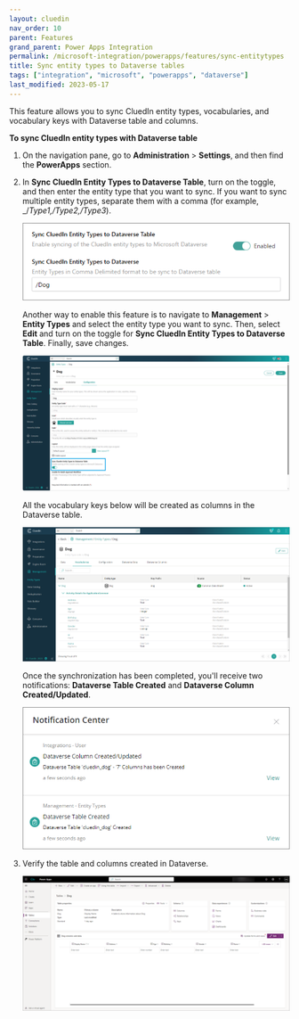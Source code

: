 ```yaml
---
layout: cluedin
nav_order: 10
parent: Features
grand_parent: Power Apps Integration
permalink: /microsoft-integration/powerapps/features/sync-entitytypes
title: Sync entity types to Dataverse tables
tags: ["integration", "microsoft", "powerapps", "dataverse"]
last_modified: 2023-05-17
---
```


This feature allows you to sync CluedIn entity types, vocabularies, and vocabulary keys with Dataverse table and columns.

**To sync CluedIn entity types with Dataverse table**

1. On the navigation pane, go to **Administration** > **Settings**, and then find the **PowerApps** section.

1. In **Sync CluedIn Entity Types to Dataverse Table**, turn on the toggle, and then enter the entity type that you want to sync. If you want to sync multiple entity types, separate them with a comma (for example, _/_Type1,/Type2,/Type3_).

    ![Sync Entity Types to Dataverse Tables](../images/sync-cluedin-entitytypes-setting.png)

    Another way to enable this feature is to navigate to **Management** > **Entity Types** and select the entity type you want to sync. Then, select **Edit** and turn on the toggle for **Sync CluedIn Entity Types to Dataverse Table**. Finally, save changes.

    ![Sync Entity Types to Dataverse Tables](../images/sync-cluedin-entitytypes-page-setting.png)

    All the vocabulary keys below will be created as columns in the Dataverse table.

    ![Sync Entity Types to Dataverse Tables](../images/entity-type-dog-details.png)

    Once the synchronization has been completed, you'll receive two notifications: **Dataverse Table Created** and **Dataverse Column Created/Updated**.

    ![Sync Entity Types to Dataverse Tables Notification](../images/sync-cluedin-entitytypes-notification.png)

1. Verify the table and columns created in Dataverse.

    ![Sync Entity Types to Dataverse Tables](../images/dataverse-dog-table-details.png)